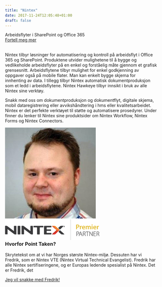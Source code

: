 ```yaml
---
title: "Nintex"
date: 2017-11-24T12:05:48+01:00
draft: false
---
```


<div class="row splash w-nintex" style="margin-bottom:2rem">
    <div class="col-12 splash-wrapper">
        <div class="splash-slogan">Arbeidsflyter i SharePoint og Office 365
        </div>
        <div class="splash-btn">
            <a href="../contact">Fortell meg mer</a>
        </div>    
    </div>
</div>

<div class="row">
    <div class="col-12">
        <p class="lead">Nintex tilbyr løsninger for automatisering og kontroll på arbeidsflyt i Office 365 og SharePoint. Produktene utvider mulighetene til å bygge og vedlikeholde arbeidsflyter på en enkel og forståelig måte gjennom et grafisk grensesnitt. Arbeidsflytene tilbyr mulighet for enkel godkjenning av oppgaver også på mobile flater. Man kan enkelt bygge skjema for innhenting av data. I tillegg tilbyr Nintex automatisk dokumentproduksjon som et ledd i arbeidsflytene. Nintex Hawkeye tilbyr innsikt i bruk av alle Nintex sine verktøy.</p>  
        <p class="lead">Snakk med oss om dokumentproduksjon og dokumentflyt, digitale skjema, mobil dataregistrering eller avvikshåndtering i hms eller kvalitetsarbeidet. Nintex er det perfekte verktøyet til støtte og automatisere prosedyrer. Under finner du lenker til Nintex sine produktsider om Nintex Workflow, Nintex Forms og Nintex Connectors.</p>                
    </div>
</div>

<div class="row background-blue ad-info">
    <div class="col-sm-12 col-lg-4">
        <img class="img-responsive" style="max-width:300px"src="../img/people/fredrik.jpg"></img>    
        <img class="img-responsive" src="../img/nintex-premier-partner.png"></img>        
    </div>
    <div class="col-sm-12 col-lg-8">
        <h3 style="margin-top:0">Hvorfor Point Taken?</h3>
    <p class="lead">Skrytetekst om at vi har Norges største Nintex-miljø. Dessuten har vi Fredrik, som er  Nintex VTE (Nintex Virtual Technical Evangelist). Fredrik har alle Nintex sertifiseringene, og er Europas ledende spesialist på Nintex. Det er Fredrik, det </p> 
        </ul>
        <div class="splash-btn">
            <a href="../contact">Jeg vil snakke med Fredrik!</a>
        </div>         
    </div>
</div>